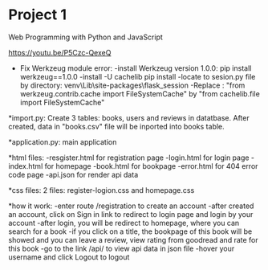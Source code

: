 # Project 1

Web Programming with Python and JavaScript

https://youtu.be/P5Czc-QexeQ

* Fix Werkzeug module error:
    -install Werkzeug version 1.0.0: pip install werkzeug==1.0.0
    -install -U cachelib pip install
    -locate to sesion.py file by directory: venv\Lib\site-packages\flask_session
    -Replace : "from werkzeug.contrib.cache import FileSystemCache" by "from cachelib.file import FileSystemCache"

*import.py:
    Create 3 tables: books, users and reviews in datatbase. After created, data in "books.csv" file will be inported into books table.

*application.py: 
    main application

*html files:
    -resgister.html for registration page
    -login.html for login page
    -index.html for homepage
    -book.html for  bookpage
    -error.html for  404 error code page
    -api.json for  render api data

*css files:
    2 files: register-logion.css and homepage.css

*how it work:
    -enter route /registration to create an account
    -after created an account, click on Sign in link to redirect to login page and login by your account
    -after login, you will be redirect to homepage, where you can search for a book 
    -if you click on a title, the bookpage of this book will be showed and you can leave a review, view rating from goodread and rate for this book
    -go to the link /api/<isbn> to view api data in json file
    -hover your username and click Logout to logout
    
    
    